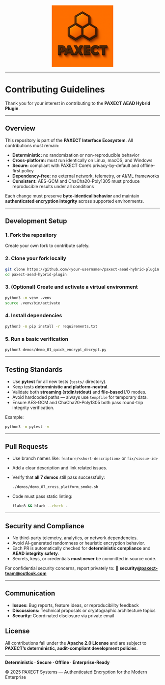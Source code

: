 <p align="center">
  <img src="ChatGPT%20Image%202%20okt%202025%2C%2022_33_51.png" alt="PAXECT logo" width="200"/>
</p>

---

#  **Contributing Guidelines**

Thank you for your interest in contributing to the **PAXECT AEAD Hybrid Plugin**.

---

## Overview

This repository is part of the **PAXECT Interface Ecosystem**.
All contributions must remain:

* **Deterministic:** no randomization or non-reproducible behavior
* **Cross-platform:** must run identically on Linux, macOS, and Windows
* **Secure:** compliant with PAXECT Core’s privacy-by-default and offline-first policy
* **Dependency-free:** no external network, telemetry, or AI/ML frameworks
* **Consistent:** AES-GCM and ChaCha20-Poly1305 must produce reproducible results under all conditions

Each change must preserve **byte-identical behavior** and maintain **authenticated encryption integrity** across supported environments.

---

##  Development Setup

### 1. Fork the repository

Create your own fork to contribute safely.

### 2. Clone your fork locally

```bash
git clone https://github.com/<your-username>/paxect-aead-hybrid-plugin.git
cd paxect-aead-hybrid-plugin
```

### 3. (Optional) Create and activate a virtual environment

```bash
python3 -m venv .venv
source .venv/bin/activate
```

### 4. Install dependencies

```bash
python3 -m pip install -r requirements.txt
```

### 5. Run a basic verification

```bash
python3 demos/demo_01_quick_encrypt_decrypt.py
```

---

##  Testing Standards

* Use **pytest** for all new tests (`tests/` directory).
* Keep tests **deterministic and platform-neutral**.
* Validate both **streaming (stdin/stdout)** and **file-based** I/O modes.
* Avoid hardcoded paths — always use `tempfile` for temporary data.
* Ensure AES-GCM and ChaCha20-Poly1305 both pass round-trip integrity verification.

Example:

```bash
python3 -m pytest -v
```

---

##  Pull Requests

* Use branch names like:
  `feature/<short-description>` or `fix/<issue-id>`
* Add a clear description and link related issues.
* Verify that **all 7 demos** still pass successfully:

  ```bash
  ./demos/demo_07_cross_platform_smoke.sh
  ```
* Code must pass static linting:

  ```bash
  flake8 && black --check .
  ```

---

##  Security and Compliance

* No third-party telemetry, analytics, or network dependencies.
* Avoid AI-generated randomness or heuristic encryption behavior.
* Each PR is automatically checked for **deterministic compliance** and **AEAD integrity safety**.
* Secrets, keys, or credentials **must never** be committed in source code.

For confidential security concerns, report privately to:
📧 **security@[paxect-team@outlook.com](mailto:paxect-team@outlook.com)**

---

##  Communication

* **Issues:** Bug reports, feature ideas, or reproducibility feedback
* **Discussions:** Technical proposals or cryptographic architecture topics
* **Security:** Coordinated disclosure via private email


##  License

All contributions fall under the **Apache 2.0 License**
and are subject to **PAXECT’s deterministic, audit-compliant development policies**.

---

 **Deterministic · Secure · Offline · Enterprise-Ready**
 
 © 2025 PAXECT Systems — Authenticated Encryption for the Modern Enterprise
